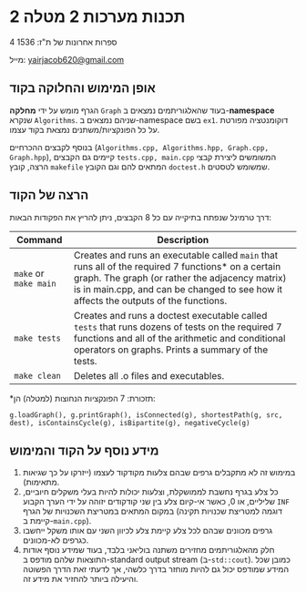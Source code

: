# תכנות מערכות 2 מטלה 2
4 ספרות אחרונות של ת"ז: 1536

מייל: yairjacob620@gmail.com
## **אופן המימוש והחלוקה בקוד**
הגרף מומש על ידי **מחלקה** `Graph` בעוד שהאלגוריתמים נמצאים ב-**namespace** שנקרא `Algorithms`. שניהם נמצאים ב-namespace בשם `ex1`. דוקומנטציה מפורטת על כל הפונקציות/משתנים נמצאת בקוד עצמו.

בנוסף לקבצים ההכרחיים (`Algorithms.cpp, Algorithms.hpp, Graph.cpp, Graph.hpp`), קיימים גם הקבצים `tests.cpp, main.cpp` המשומשים ליצירת קבצי הרצה, קובץ `makefile` המתאים להם וגם הקובץ `doctest.h` שמשומש לטסטים.
## הרצה של הקוד
דרך טרמינל שנפתח בתיקייה עם כל 8 הקבצים, ניתן להריץ את הפקודות הבאות:

| Command | Description |
| ---------- | ---------- |
| `make` or `make main` | Creates and runs an executable called `main` that runs all of the required 7 functions* on a certain graph. The graph (or rather the adjacency matrix) is in main.cpp, and can be changed to see how it affects the outputs of the functions.|
| `make tests` | Creates and runs a doctest executable called `tests` that runs dozens of tests on the required 7 functions and all of the arithmetic and conditional operators on graphs. Prints a summary of the tests. |
| `make clean` | Deletes all .o files and executables. |

*תזכורת: 7 הפונקציות הנחוצות (למטלה) הן: 

`g.loadGraph(), g.printGraph(), isConnected(g), shortestPath(g, src, dest), isContainsCycle(g), isBipartite(g), negativeCycle(g)`
## מידע נוסף על הקוד והמימוש
1) במימוש זה לא מתקבלים גרפים שבהם צלעות מקודקוד לעצמו (ייזרקו על כך שגיאות מתאימות).
2) כל צלע בגרף נחשבת לממושקלת, וצלעות יכולות להיות בעלי משקלים חיוביים, שליליים, או 0, כאשר אי-קיום צלע בין שני קודקודים יזוהה על ידי הערך הקבוע `INF` במקום המתאים במטריצת השכנויות של הגרף (דוגמה למטריצת שכנויות תקינה קיימת ב-`main.cpp`).
3) גרפים מכוונים שבהם לכל צלע קיימת צלע לכיוון השני עם אותו משקל ייחשבו כגרפים לא-מכוונים.
4) חלק מהאלגוריתמים מחזירים משתנה בוליאני בלבד, בעוד שמידע נוסף אודות התוצאות שלהם מודפס ב-standard output stream (ב-`std::cout`). כמובן שכל המידע שמודפס יכול גם להיות מוחזר בדרך כלשהי, אך לדעתי זאת הדרך הפשוטה והיעילה ביותר להחזיר את מידע זה.
